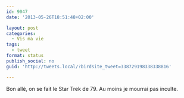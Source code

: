 ```yaml
---
id: 9047
date: '2013-05-26T18:51:48+02:00'

layout: post
categories:
  - Vis ma vie
tags:
  - tweet
format: status
publish_social: no
guid: 'http://tweets.local/?birdsite_tweet=338729198338338816'

---
```


Bon allé, on se fait le Star Trek de 79. Au moins je mourrai pas inculte.